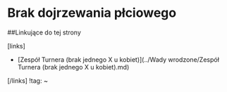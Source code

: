 # Brak dojrzewania płciowego





##Linkujące do tej strony

[links]

- [Zespół Turnera (brak jednego X u kobiet)](../Wady wrodzone/Zespół Turnera (brak jednego X u kobiet).md)


[/links]
!tag:
~

